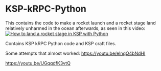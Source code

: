 # KSP-kRPC-Python
This contains the code to make a rocket launch and a rocket stage land relatively unharmed in the ocean afterwards, as seen in this video: 
[![How to land a rocket stage in KSP with Python](http://img.youtube.com/vi/D_X5k5lvx10/0.jpg)](http://www.youtube.com/watch?v=D_X5k5lvx10)

Contains KSP kRPC Python code and KSP craft files.

Some attempts that almost worked:
https://youtu.be/elnqQ4bNdHI

https://youtu.be/UGqqdfK3vtQ
